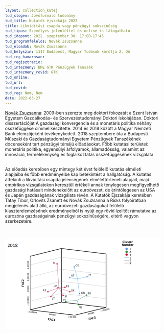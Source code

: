 ```yaml
---
layout: collection_kutej
tud_slogen: Jövőformáló tudomány
tud_title: Kutatók éjszakája 2022
title: Likviditási csapda vagy pénzügyi sokszínűség
tud_tipus: Személyes jelenléttel és online is látogatható
tud_idopont: 2022. szeptember 30. 17:00-17:45
tud_programfelelos: Novák Zsuzsanna
tud_eloadok: Novák Zsuzsanna
tud_helyszin: 1117 Budapest, Magyar Tudósok körútja 2, QA
tud_reg_hamarosan:
tud_regisztracio:
tud_intezmeny: BME GTK Pénzügyek Tanszék
tud_intezmeny_rovid: GTK
tud_online:
tud_url:
tud_covid:
tud_reg: Nem, Nem
date: 2022-03-27
---
```


<a href="https://www.gtk.bme.hu/dr-novak-zsuzsanna/" about:_blank> Novák Zsuzsanna</a>: 2009-ben szerezte meg doktori fokozatát a Szent István Egyetem Gazdálkodás- és Szervezéstudományi Doktori Iskolájában. Doktori disszertációját A gazdasági konvergencia és a monetáris politika néhány összefüggése címmel készítette. 2014 és 2018 között a Magyar Nemzeti Bank elemzőjeként tevékenykedett.
2018 szeptembere óta a Budapesti Műszaki és Gazdaságtudományi Egyetem Pénzügyek Tanszékének docenseként tart pénzügyi témájú előadásokat. 
Főbb kutatási területei: monetáris politika, egyensúlyi árfolyamok, államadósság, valamint az innováció, termelékenység és foglalkoztatás összefüggésének vizsgálata.

<br>
Az előadás keretében egy mintegy két évet felölelő kutatás elméleti alapjaiba és főbb eredményeibe kap betekintést a hallgatóság. A kutatás áttekinti a likviditási csapda jelenségének elmélettörténeti alapjait, majd empirikus vizsgálatokon keresztül értékeli annak ténylegesen megfigyelhető gazdasági hatásait mindenekelőtt az euroövezet, de érintőlegesen az USA és Japán gazdaságának vizsgálata révén. A Kutatók Éjszakája keretében Tatay Tibor, Orlovits Zsanett és Novák Zsuzsanna a Risks folyóiratban megjelenés alatt álló, az euroövezeti gazdaságokat felölelő klaszterelemzésének eredményeiből is nyújt egy rövid ízelítőt rámutatva az eurozóna gazdaságainak pénzügyi sokszínűségére, eltérő vagyon szerkezetére.

<br><br>
<img src="images/likviditasi_csapda_vagy_penzugyi_sokszinuseg.png" max-width="500" class="center">